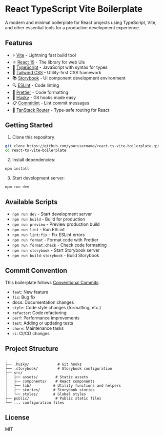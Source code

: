 # React TypeScript Vite Boilerplate

A modern and minimal boilerplate for React projects using TypeScript, Vite, and other essential tools for a productive development experience.

## Features

- ⚡️ [Vite](https://vitejs.dev/) - Lightning fast build tool
- ⚛️ [React 19](https://react.dev/) - The library for web UIs
- 📝 [TypeScript](https://www.typescriptlang.org/) - JavaScript with syntax for types
- 🎨 [Tailwind CSS](https://tailwindcss.com/) - Utility-first CSS framework
- 📚 [Storybook](https://storybook.js.org/) - UI component development environment
- 🔍 [ESLint](https://eslint.org/) - Code linting
- 💅 [Prettier](https://prettier.io/) - Code formatting
- 🐶 [Husky](https://typicode.github.io/husky/) - Git hooks made easy
- 📋 [Commitlint](https://commitlint.js.org/) - Lint commit messages
- 🧭 [TanStack Router](https://tanstack.com/router) - Type-safe routing for React

## Getting Started

1. Clone this repository:

```bash
git clone https://github.com/yourusername/react-ts-vite-boilerplate.git
cd react-ts-vite-boilerplate
```

2. Install dependencies:

```bash
npm install
```

3. Start development server:

```bash
npm run dev
```

## Available Scripts

- `npm run dev` - Start development server
- `npm run build` - Build for production
- `npm run preview` - Preview production build
- `npm run lint` - Run ESLint
- `npm run lint:fix` - Fix ESLint errors
- `npm run format` - Format code with Prettier
- `npm run format:check` - Check code formatting
- `npm run storybook` - Start Storybook server
- `npm run build-storybook` - Build Storybook

## Commit Convention

This boilerplate follows [Conventional Commits](https://www.conventionalcommits.org/):

- `feat`: New feature
- `fix`: Bug fix
- docs: Documentation changes
- `style`: Code style changes (formatting, etc.)
- `refactor`: Code refactoring
- `perf`: Performance improvements
- `test`: Adding or updating tests
- `chore`: Maintenance tasks
- `ci`: CI/CD changes

## Project Structure

```
.
├── .husky/             # Git hooks
├── .storybook/         # Storybook configuration
├── src/
│   ├── assets/        # Static assets
│   ├── components/    # React components
│   ├── lib/          # Utility functions and helpers
│   ├── stories/      # Storybook stories
│   └── styles/       # Global styles
├── public/            # Public static files
└── ... configuration files
```

## License

MIT
